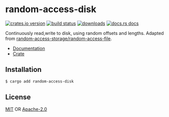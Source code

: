 # random-access-disk
[![crates.io version][1]][2] [![build status][3]][4]
[![downloads][5]][6] [![docs.rs docs][7]][8]

Continuously read,write to disk, using random offsets and lengths. Adapted from
[random-access-storage/random-access-file](https://github.com/random-access-storage/random-access-file/).

- [Documentation][8]
- [Crate][2]

## Installation
```sh
$ cargo add random-access-disk
```

## License
[MIT](./LICENSE-MIT) OR [Apache-2.0](./LICENSE-APACHE)

[1]: https://img.shields.io/crates/v/random-access-disk.svg?style=flat-square
[2]: https://crates.io/crate/random-access-disk
[3]: https://img.shields.io/travis/datrs/random-access-disk.svg?style=flat-square
[4]: https://travis-ci.org/datrs/random-access-disk
[5]: https://img.shields.io/crates/d/random-access-disk.svg?style=flat-square
[6]: https://crates.io/crates/random-access-disk
[7]: https://docs.rs/random-access-disk/badge.svg
[8]: https://docs.rs/random-access-disk
